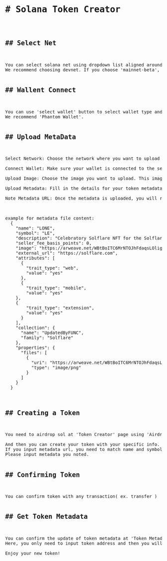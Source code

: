 <pre>
<h1># Solana Token Creator</h1>

<h2>## Select Net</h2>

You can select solana net using dropdown list aligned around right corner.
We recommend choosing devnet. If you choose 'mainnet-beta', you have to pay real crypto.

<h2>## Wallent Connect</h2>

You can use 'select wallet' button to select wallet type and 'connect' button to connect to selected wallet.
We recommend 'Phantom Wallet'.

<h2>## Upload MetaData</h2>

Select Network: Choose the network where you want to upload your metadata. This step ensures that you are connected to the right blockchain.

Connect Wallet: Make sure your wallet is connected to the selected network. This allows you to sign transactions and upload data securely.

Upload Image: Choose the image you want to upload. This image will be associated with your token metadata.

Upload Metadata: Fill in the details for your token metadata, such as the name, symbol, and URI. Make sure all the information is correct.

Note Metadata URL: Once the metadata is uploaded, you will receive a URL. Make sure to save this URL as it will be needed to access or verify your metadata in the future.



example for metadata file content:
  {
    "name": "LONE",
    "symbol": "LE",
    "description": "Celebratory Solflare NFT for the Solflare X launch",
    "seller_fee_basis_points": 0,
    "image": "https://arweave.net/WBtBoITC6MrNTOJhFdaqsLOliglRujbCOQPnG2Z5PY0?ext=png",
    "external_url": "https://solflare.com",
    "attributes": [
      {
        "trait_type": "web",
        "value": "yes"
      },
      {
        "trait_type": "mobile",
        "value": "yes"
    },
    {
        "trait_type": "extension",
        "value": "yes"
      }
    ],
    "collection": {
      "name": "UpdatedByFUNC",
      "family": "Solflare" 
    },
    "properties": {
      "files": [
        {
          "uri": "https://arweave.net/WBtBoITC6MrNTOJhFdaqsLOliglRujbCOQPnG2Z5PY0?ext=png",
          "type": "image/png"
        }
      ]
    }
  }


<h2>## Creating a Token</h2>

You need to airdrop sol at 'Token Creator' page using 'Airdrop 1' button to deploy your token to devenet and submit transactions.

And then you can create your token with your specific info.
If you input metadata url, you need to match name and symbol to metadata content.
Please input metadata you noted.

<h2>## Confirming Token</h2>

You can confirm token with any transaction( ex. transfer )

<h2>## Get Token Metadata</h2>

You can confirm the update of token metadata at 'Token Metadata' page.
Here, you only need to input token address and then you will receive token metadata.

Enjoy your new token!
</pre>
